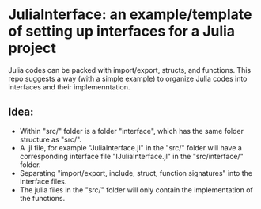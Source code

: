# JuliaInterface: an example/template of setting up interfaces for a Julia project
Julia codes can be packed with import/export, structs, and functions. This repo suggests a way (with a simple example) to organize Julia codes into interfaces and their implemenntation.

## Idea:
- Within "src/" folder is a folder "interface", which has the same folder structure as "src/".
- A .jl file, for example "JuliaInterface.jl" in the "src/" folder will have a corresponding interface file "IJuliaInterface.jl" in the "src/interface/" folder.
- Separating "import/export, include, struct, function signatures" into the interface files.
- The julia files in the "src/" folder will only contain the implementation of the functions.
